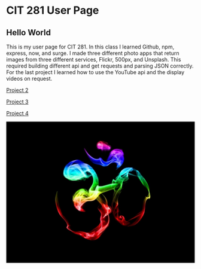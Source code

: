 # CIT 281 User Page

## Hello World

This is my user page for CIT 281. In this class I learned Github, npm, express, now, and surge. I made three different photo apps that return images from three different services, Flickr, 500px, and Unsplash. This required building different api and get requests and parsing JSON correctly. For the last project I learned how to use the YouTube api and the display videos on request.

[Project 2](https://uo-cit.github.io/p2-17S-szveteczjn)

[Project 3](https://uo-cit.github.io/p3-17s-szveteczjn)

[Project 4](https://uo-cit.github.io/p4-17s-szveteczjn)

![Goa](/images/Goa.jpg)
